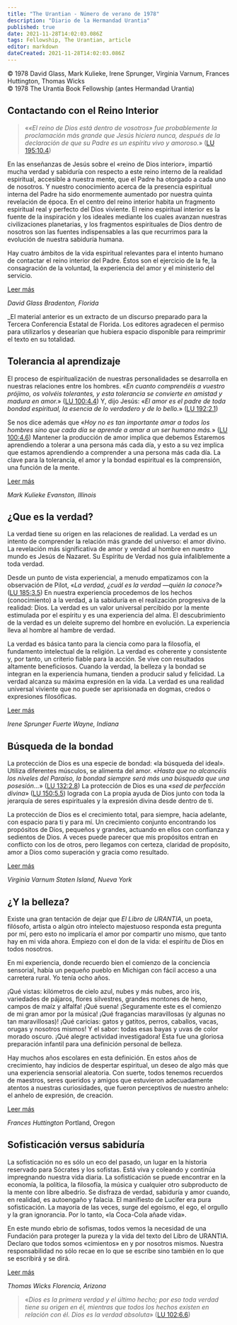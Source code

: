 ```yaml
---
title: "The Urantian - Número de verano de 1978"
description: "Diario de la Hermandad Urantia"
published: true
date: 2021-11-28T14:02:03.086Z
tags: Fellowship, The Urantian, article
editor: markdown
dateCreated: 2021-11-28T14:02:03.086Z
---
```


<p class="v-card v-sheet theme--light grey lighten-3 px-2">© 1978 David Glass, Mark Kulieke, Irene Sprunger, Virginia Varnum, Frances Huttington, Thomas Wicks<br>© 1978 The Urantia Book Fellowship (antes Hermandad Urantia)</p>


## Contactando con el Reino Interior

> «_«El reino de Dios está dentro de vosotros» fue probablemente la proclamación más grande que Jesús hiciera nunca, después de la declaración de que su Padre es un espíritu vivo y amoroso._» ([LU 195:10.4](/es/The_Urantia_Book/195#p10_4))

En las enseñanzas de Jesús sobre el «reino de Dios interior», impartió mucha verdad y sabiduría con respecto a este reino interno de la realidad espiritual, accesible a nuestra mente, que el Padre ha otorgado a cada uno de nosotros. Y nuestro conocimiento acerca de la presencia espiritual interna del Padre ha sido enormemente aumentado por nuestra quinta revelación de época. En el centro del reino interior habita un fragmento espiritual real y perfecto del Dios viviente. El reino espiritual interior es la fuente de la inspiración y los ideales mediante los cuales avanzan nuestras civilizaciones planetarias, y los fragmentos espirituales de Dios dentro de nosotros son las fuentes indispensables a las que recurrimos para la evolución de nuestra sabiduría humana.

Hay cuatro ámbitos de la vida espiritual relevantes para el intento humano de contactar el reino interior del Padre. Éstos son el ejercicio de la fe, la consagración de la voluntad, la experiencia del amor y el ministerio del servicio.

[Leer más](/es/article/David_Glass/Contacting_The_Kingdom_Within)

_David Glass_
_Bradenton, Florida_

_El material anterior es un extracto de un discurso preparado para la Tercera Conferencia Estatal de Florida. Los editores agradecen el permiso para utilizarlos y desearían que hubiera espacio disponible para reimprimir el texto en su totalidad.

## Tolerancia al aprendizaje

El proceso de espiritualización de nuestras personalidades se desarrolla en nuestras relaciones entre los hombres. «_En cuanto comprendéis a vuestro prójimo, os volvéis tolerantes, y esta tolerancia se convierte en amistad y madura en amor._» ([LU 100:4.4](/es/The_Urantia_Book/100#p4_4)) Y, dijo Jesús: «_El amor es el padre de toda bondad espiritual, la esencia de lo verdadero y de lo bello._» ([LU 192:2.1](/es/The_Urantia_Book/192#p2_1))

Se nos dice además que «_Hoy no es tan importante amar a todos los hombres sino que cada día se aprende a amar a un ser humano más._» ([LU 100:4.6](/es/The_Urantia_Book/100#p4_6)) Mantener la producción de amor implica que debemos Estaremos aprendiendo a tolerar a una persona más cada día, y esto a su vez implica que estamos aprendiendo a comprender a una persona más cada día. La clave para la tolerancia, el amor y la bondad espiritual es la comprensión, una función de la mente.

[Leer más](/es/article/Mark_Kulieke/Learning_Tolerance)

_Mark Kulieke_
_Evanston, Illinois_

## ¿Que es la verdad?

La verdad tiene su origen en las relaciones de realidad. La verdad es un intento de comprender la relación más grande del universo: el amor divino. La revelación más significativa de amor y verdad al hombre en nuestro mundo es Jesús de Nazaret. Su Espíritu de Verdad nos guía infaliblemente a toda verdad.

Desde un punto de vista experiencial, a menudo empatizamos con la observación de Pilot, «_La verdad, ¿cuál es la verdad —quién la conoce?_» ([LU 185:3.5](/es/The_Urantia_Book/185#p3_5)) En nuestra experiencia procedemos de los hechos (conocimiento) a la verdad, a la sabiduría en el realización progresiva de la realidad: Dios. La verdad es un valor universal percibido por la mente estimulada por el espíritu y es una experiencia del alma. El descubrimiento de la verdad es un deleite supremo del hombre en evolución. La experiencia lleva al hombre al hambre de verdad.

La verdad es básica tanto para la ciencia como para la filosofía, el fundamento intelectual de la religión. La verdad es coherente y consistente y, por tanto, un criterio fiable para la acción. Se vive con resultados altamente beneficiosos. Cuando la verdad, la belleza y la bondad se integran en la experiencia humana, tienden a producir salud y felicidad. La verdad alcanza su máxima expresión en la vida. La verdad es una realidad universal viviente que no puede ser aprisionada en dogmas, credos o expresiones filosóficas.

[Leer más](/es/article/Irene_L_Sprunger/What_Is_Truth)

_Irene Sprunger_
_Fuerte Wayne, Indiana_

## Búsqueda de la bondad

La protección de Dios es una especie de bondad: «la búsqueda del ideal». Utiliza diferentes músculos, se alimenta del amor. «_Hasta que no alcancéis los niveles del Paraíso, la bondad siempre será más una búsqueda que una posesión..._» ([LU 132:2.8](/es/The_Urantia_Book/132#p2_8)) La protección de Dios es una «_sed de perfección divina_» ([LU 150:5.5](/es/The_Urantia_Book/150#p5_5)) lograda con La propia ayuda de Dios junto con toda la jerarquía de seres espirituales y la expresión divina desde dentro de ti.

La protección de Dios es el crecimiento total, para siempre, hacia adelante, con espacio para ti y para mí. Un crecimiento conjunto encontrando los propósitos de Dios, pequeños y grandes, actuando en ellos con confianza y sedientos de Dios. A veces puede parecer que mis propósitos entran en conflicto con los de otros, pero llegamos con certeza, claridad de propósito, amor a Dios como superación y gracia como resultado.

[Leer más](/es/article/Virginia_Varnum/Quest_For_Goodness)

_Virginia Varnum_
_Staten Island, Nueva York_

## ¿Y la belleza?

Existe una gran tentación de dejar que _El Libro de URANTIA_, un poeta, filósofo, artista o algún otro intelecto majestuoso responda esta pregunta por mí, pero esto no implicaría el amor por compartir uno mismo, que tanto hay en mi vida ahora. Empiezo con el don de la vida: el espíritu de Dios en todos nosotros.

En mi experiencia, donde recuerdo bien el comienzo de la conciencia sensorial, había un pequeño pueblo en Michigan con fácil acceso a una carretera rural. Yo tenía ocho años.

¡Qué vistas: kilómetros de cielo azul, nubes y más nubes, arco iris, variedades de pájaros, flores silvestres, grandes montones de heno, campos de maíz y alfalfa! ¡Qué suena! ¡Seguramente este es el comienzo de mi gran amor por la música! ¡Qué fragancias maravillosas (y algunas no tan maravillosas)! ¡Qué caricias: gatos y gatitos, perros, caballos, vacas, orugas y nosotros mismos! Y el sabor: todas esas bayas y uvas de color morado oscuro. ¡Qué alegre actividad investigadora! Esta fue una gloriosa preparación infantil para una definición personal de belleza.

Hay muchos años escolares en esta definición. En estos años de crecimiento, hay indicios de despertar espiritual, un deseo de algo más que una experiencia sensorial aleatoria. Con suerte, todos tenemos recuerdos de maestros, seres queridos y amigos que estuvieron adecuadamente atentos a nuestras curiosidades, que fueron perceptivos de nuestro anhelo: el anhelo de expresión, de creación.

[Leer más](/es/article/Frances_Huttington/And_What_Of_Beauty)

_Frances Huttington_
Portland, Oregon

## Sofisticación versus sabiduría

La sofisticación no es sólo un eco del pasado, un lugar en la historia reservado para Sócrates y los sofistas. Está viva y coleando y continúa impregnando nuestra vida diaria. La sofisticación se puede encontrar en la economía, la política, la filosofía, la música y cualquier otro subproducto de la mente con libre albedrío. Se disfraza de verdad, sabiduría y amor cuando, en realidad, es autoengaño y falacia. El manifiesto de Lucifer era pura sofisticación. La mayoría de las veces, surge del egoísmo, el ego, el orgullo y la gran ignorancia. Por lo tanto, «la Coca-Cola añade vida».

En este mundo ebrio de sofismas, todos vemos la necesidad de una Fundación para proteger la pureza y la vida del texto del Libro de URANTIA. Declaro que todos somos «cimientos» en y por nosotros mismos. Nuestra responsabilidad no sólo recae en lo que se escribe sino también en lo que se escribirá y se dirá.

[Leer más](/es/article/Thomas_Wicks/Sophistication_Versus_Wisdom)

_Thomas Wicks_
_Florencia, Arizona_

> «_Dios es la primera verdad y el último hecho; por eso toda verdad tiene su origen en él, mientras que todos los hechos existen en relación con él. Dios es la verdad absoluta_» ([LU 102:6.6](/es/The_Urantia_Book/102#p6_6))



